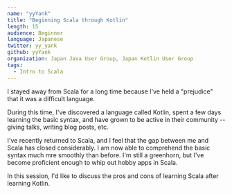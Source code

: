 ```yaml
---
name: "yyYank"
title: "Beginning Scala through Kotlin"
length: 15
audience: Beginner
language: Japanese
twitter: yy_yank
github: yyYank
organization: Japan Java User Group, Japan Kotlin User Group
tags:
  - Intro to Scala
---
```

I stayed away from Scala for a long time because I've held a "prejudice" that it was a difficult language.

During this time, I've discovered a language called Kotlin, spent a few days learning the basic syntax, and have grown to be active in their community -- giving talks, writing blog posts, etc.

I've recently returned to Scala, and I feel that the gap between me and Scala has closed considerably. I am now able to comprehend the basic syntax much mre smoothly than before. I'm still a greenhorn, but I've become proficient enough to whip out hobby apps in Scala.

In this session, I'd like to discuss the pros and cons of learning Scala after learning Kotlin.
